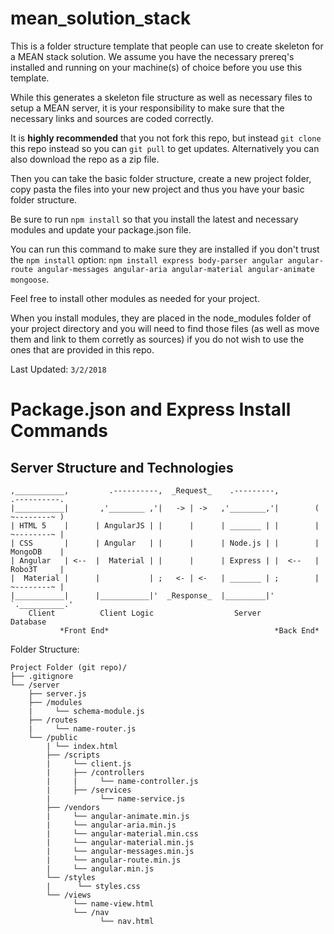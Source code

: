# mean_solution_stack
This is a folder structure template that people can use to create skeleton for a MEAN stack solution. We assume you have the necessary prereq's installed and running on your machine(s) of choice before you use this template.

While this generates a skeleton file structure as well as necessary files to setup a MEAN server, it is your responsibility to make sure that the necessary links and sources are coded correctly.

It is **highly recommended** that you not fork this repo, but instead `git clone` this repo instead so you can `git pull` to get updates. Alternatively you can also download the repo as a zip file.

Then you can take the basic folder structure, create a new project folder, copy pasta the files into your new project and thus you have your basic folder structure.

Be sure to run `npm install` so that you install the latest and necessary modules and update your package.json file.

You can run this command to make sure they are installed if you don't trust the `npm install` option: `npm install express body-parser angular angular-route angular-messages angular-aria angular-material angular-animate mongoose`.

Feel free to install other modules as needed for your project.

When you install modules, they are placed in the node_modules folder of your project directory and you will need to find those files (as well as move them and link to them corretly as sources) if you do not wish to use the ones that are provided in this repo.

Last Updated: `3/2/2018`

# Package.json and Express Install Commands


## Server Structure and Technologies
```                          
,___________,         .----------,  _Request_    .---------,         .----------.
|___________|       ,'________ ,'|   -> | ->   ,'________,'|        ( ~--------~ )
| HTML 5    |      | AngularJS | |      |      | _______ | |        | ~--------~ |
| CSS       |      | Angular   | |      |      | Node.js | |        | MongoDB    |
| Angular   | <--  |  Material | |      |      | Express | |  <--   | Robo3T     |        
|  Material |      |           | ;   <- | <-   | _______ | ;        | ~--------~ |
|___________|      |___________|'  _Response_  |_________|'         `.__________.'
    Client          Client Logic                  Server               Database
           *Front End*                                     *Back End*              
```

Folder Structure:

```
Project Folder (git repo)/
├── .gitignore
└── /server
    ├── server.js
    ├── /modules
    |     └── schema-module.js
    ├── /routes
    |     └── name-router.js
    └── /public
        | └── index.html
        ├── /scripts
        |     └── client.js
        |     ├── /controllers
        |     |     └── name-controller.js
        |     ├── /services
        |           └── name-service.js
        ├── /vendors
        |     └── angular-animate.min.js
        |     └── angular-aria.min.js
        |     └── angular-material.min.css
        |     └── angular-material.min.js
        |     └── angular-messages.min.js
        |     └── angular-route.min.js
        |     └── angular.min.js
        └── /styles
        |      └── styles.css
        └── /views
              └── name-view.html
              └── /nav
                    └── nav.html
```
